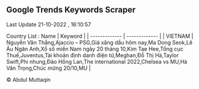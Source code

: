 

## Google Trends Keywords Scraper 
 
Last Update 21-10-2022 , 16:10:57

Country List :
 Name  | Keyword |
| ------------- | ------------- |
| VIETNAM | Nguyễn Văn Thắng,Ajaccio – PSG,Giá xăng dầu hôm nay,Ma Dong Seok,Lê Âu Ngân Anh,Xổ số miền Nam ngày 20 tháng 10,Kim Tae Hee,Tổng cục Thuế,Juventus,Tài khoản định danh điện tử,Meghan,Đỗ Thị Hà,Taylor Swift,Phi nhung,Đào Hồng Lan,The international 2022,Chelsea vs MU,Hà Văn Trọng,Chúc mừng 20/10,MU |



© Abdul Muttaqin 
